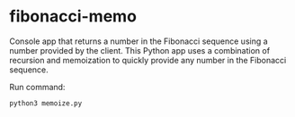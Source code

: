 # fibonacci-memo
Console app that returns a number in the Fibonacci sequence using a number provided by the client. This Python app uses a combination of recursion and memoization to quickly provide any number in the Fibonacci sequence.

Run command:

```
python3 memoize.py
```

